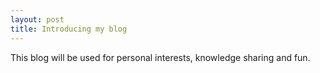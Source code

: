 ```yaml
---
layout: post
title: Introducing my blog
---
```


This blog will be used for personal interests, knowledge sharing and fun.
